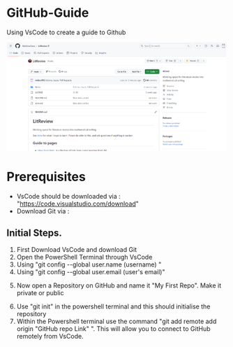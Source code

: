 # GitHub-Guide
Using VsCode to create a guide to Github

![GitHub Repo](.gitignore/Repo.png)
# Prerequisites
* VsCode should be downloaded via : "https://code.visualstudio.com/download"
* Download Git via : 

## Initial Steps.

1. First Download VsCode and download Git
2. Open the PowerShell Terminal through VsCode
3. Using "git config --global user.name (username) "
4. Using "git config --global user.email (user's email)"
<!-- add picture here -->
5. Now open a Repository on GitHub and name it "My First Repo". Make it private or public
<!-- add picture here -->
6. Use "git init" in the powershell terminal and this should initialise the repository 
7. Within the Powershell terminal use the command "git add remote add origin "GitHub repo Link" ".
This will allow you to connect to GitHub remotely from VsCode.  